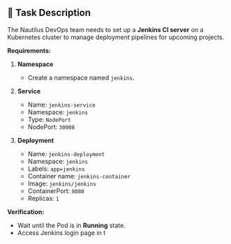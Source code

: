 ## 📄 Task Description

The Nautilus DevOps team needs to set up a **Jenkins CI server** on a Kubernetes cluster to manage deployment pipelines for upcoming projects.

**Requirements:**

1. **Namespace**
    - Create a namespace named `jenkins`.

2. **Service**
    - Name: `jenkins-service`
    - Namespace: `jenkins`
    - Type: `NodePort`
    - NodePort: `30008`

3. **Deployment**
    - Name: `jenkins-deployment`
    - Namespace: `jenkins`
    - Labels: `app=jenkins`
    - Container name: `jenkins-container`
    - Image: `jenkins/jenkins`
    - ContainerPort: `8080`
    - Replicas: `1`

**Verification:**
- Wait until the Pod is in **Running** state.
- Access Jenkins login page in t
